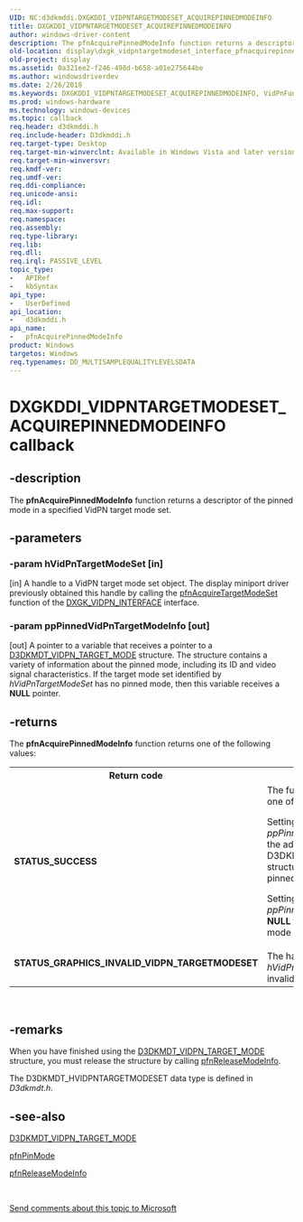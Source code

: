 ```yaml
---
UID: NC:d3dkmddi.DXGKDDI_VIDPNTARGETMODESET_ACQUIREPINNEDMODEINFO
title: DXGKDDI_VIDPNTARGETMODESET_ACQUIREPINNEDMODEINFO
author: windows-driver-content
description: The pfnAcquirePinnedModeInfo function returns a descriptor of the pinned mode in a specified VidPN target mode set.
old-location: display\dxgk_vidpntargetmodeset_interface_pfnacquirepinnedmodeinfo.htm
old-project: display
ms.assetid: 0a321ee2-f246-498d-b658-a01e275644be
ms.author: windowsdriverdev
ms.date: 2/26/2018
ms.keywords: DXGKDDI_VIDPNTARGETMODESET_ACQUIREPINNEDMODEINFO, VidPnFunctions_81cb0000-6d1d-448f-8e4a-ca5df30d97ea.xml, d3dkmddi/pfnAcquirePinnedModeInfo, display.dxgk_vidpntargetmodeset_interface_pfnacquirepinnedmodeinfo, pfnAcquirePinnedModeInfo, pfnAcquirePinnedModeInfo callback function [Display Devices]
ms.prod: windows-hardware
ms.technology: windows-devices
ms.topic: callback
req.header: d3dkmddi.h
req.include-header: D3dkmddi.h
req.target-type: Desktop
req.target-min-winverclnt: Available in Windows Vista and later versions of the Windows operating systems.
req.target-min-winversvr: 
req.kmdf-ver: 
req.umdf-ver: 
req.ddi-compliance: 
req.unicode-ansi: 
req.idl: 
req.max-support: 
req.namespace: 
req.assembly: 
req.type-library: 
req.lib: 
req.dll: 
req.irql: PASSIVE_LEVEL
topic_type:
-	APIRef
-	kbSyntax
api_type:
-	UserDefined
api_location:
-	d3dkmddi.h
api_name:
-	pfnAcquirePinnedModeInfo
product: Windows
targetos: Windows
req.typenames: DD_MULTISAMPLEQUALITYLEVELSDATA
---
```


# DXGKDDI_VIDPNTARGETMODESET_ACQUIREPINNEDMODEINFO callback


## -description


The <b>pfnAcquirePinnedModeInfo</b> function returns a descriptor of the pinned mode in a specified VidPN target mode set.


## -parameters




### -param hVidPnTargetModeSet [in]

[in] A handle to a VidPN target mode set object. The display miniport driver previously obtained this handle by calling the <a href="https://msdn.microsoft.com/1b91c472-21eb-4aa8-91e3-c9eb70556d9f">pfnAcquireTargetModeSet</a> function of the <a href="https://msdn.microsoft.com/library/windows/hardware/ff562108">DXGK_VIDPN_INTERFACE</a> interface.


### -param ppPinnedVidPnTargetModeInfo [out]

[out] A pointer to a variable that receives a pointer to a <a href="https://msdn.microsoft.com/library/windows/hardware/ff546729">D3DKMDT_VIDPN_TARGET_MODE</a> structure. The structure contains a variety of information about the pinned mode, including its ID and video signal characteristics. If the target mode set identified by <i>hVidPnTargetModeSet</i> has no pinned mode, then this variable receives a <b>NULL</b> pointer.


## -returns



The <b>pfnAcquirePinnedModeInfo</b> function returns one of the following values:

<table>
<tr>
<th>Return code</th>
<th>Description</th>
</tr>
<tr>
<td width="40%">
<dl>
<dt><b>STATUS_SUCCESS</b></dt>
</dl>
</td>
<td width="60%">
The function succeeded by doing one of the following:

Setting <i>ppPinnedVidPnTargetModeInfo</i> to the address of D3DKMDT_VIDPN_TARGET_MODE structure that describes the pinned mode.

Setting <i>ppPinnedVidPnTargetModeInfo</i> to <b>NULL</b> to indicate that the target mode set has no pinned mode. 

</td>
</tr>
<tr>
<td width="40%">
<dl>
<dt><b>STATUS_GRAPHICS_INVALID_VIDPN_TARGETMODESET</b></dt>
</dl>
</td>
<td width="60%">
The handle supplied in <i>hVidPnTargetModeSet</i> was invalid.

</td>
</tr>
</table>
 




## -remarks



When you have finished using the <a href="https://msdn.microsoft.com/library/windows/hardware/ff546729">D3DKMDT_VIDPN_TARGET_MODE</a> structure, you must release the structure by calling <a href="https://msdn.microsoft.com/0b1d0331-f0fa-40fc-a1d6-15fe3568f3cc">pfnReleaseModeInfo</a>.

The D3DKMDT_HVIDPNTARGETMODESET data type is defined in <i>D3dkmdt.h</i>. 




## -see-also




<a href="https://msdn.microsoft.com/library/windows/hardware/ff546729">D3DKMDT_VIDPN_TARGET_MODE</a>



<a href="https://msdn.microsoft.com/91ea3105-2fdf-4533-a2d4-d27f1e660056">pfnPinMode</a>



<a href="https://msdn.microsoft.com/0b1d0331-f0fa-40fc-a1d6-15fe3568f3cc">pfnReleaseModeInfo</a>
 

 

<a href="mailto:wsddocfb@microsoft.com?subject=Documentation%20feedback [display\display]:%20DXGKDDI_VIDPNTARGETMODESET_ACQUIREPINNEDMODEINFO callback function%20 RELEASE:%20(2/26/2018)&amp;body=%0A%0APRIVACY STATEMENT%0A%0AWe use your feedback to improve the documentation. We don't use your email address for any other purpose, and we'll remove your email address from our system after the issue that you're reporting is fixed. While we're working to fix this issue, we might send you an email message to ask for more info. Later, we might also send you an email message to let you know that we've addressed your feedback.%0A%0AFor more info about Microsoft's privacy policy, see http://privacy.microsoft.com/en-us/default.aspx." title="Send comments about this topic to Microsoft">Send comments about this topic to Microsoft</a>

